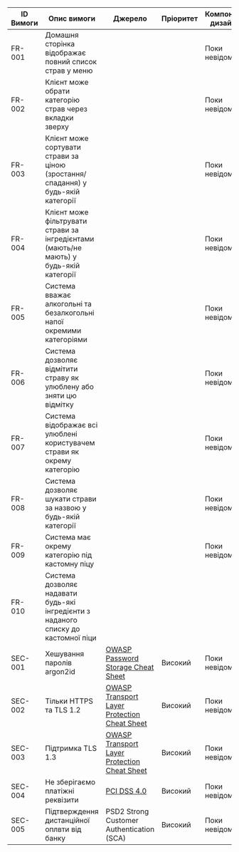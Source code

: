 
|ID Вимоги|Опис вимоги|Джерело|Пріоритет|Компонент дизайну|Тестовий випадок|Статус|
|---------|-----------|-------|---------|-----------------|----------------|------|
|FR-001|Домашня сторінка відображає повний список страв у меню|||Поки невідомо|Поки немає|Не готово|
|FR-002|Клієнт може обрати категорію страв через вкладки зверху|||Поки невідомо|Поки немає|Не готово|
|FR-003|Клієнт може сортувати страви за ціною (зростання/спадання) у будь-якій категорії|||Поки невідомо|Поки немає|Не готово|
|FR-004|Клієнт може фільтрувати страви за інгредієнтами (мають/не мають) у будь-якій категорії|||Поки невідомо|Поки немає|Не готово|
|FR-005|Система вважає алкогольні та безалкогольні напої окремими категоріями|||Поки невідомо|Поки немає|Не готово|
|FR-006|Система дозволяє відмітити страву як улюблену або зняти цю відмітку|||Поки невідомо|Поки немає|Не готово|
|FR-007|Система відображає всі улюблені користувачем страви як окрему категорію|||Поки невідомо|Поки немає|Не готово|
|FR-008|Система дозволяє шукати страви за назвою у будь-якій категорії|||Поки невідомо|Поки немає|Не готово|
|FR-009|Система має окрему категорію під кастомну піцу|||Поки невідомо|Поки немає|Не готово|
|FR-010|Система дозволяє надавати будь-які інгредієнти з наданого списку до кастомної піци||||Поки немає|Не готово|
| SEC-001 | Хешування паролів argon2id | [OWASP Password Storage Cheat Sheet](https://cheatsheetseries.owasp.org/cheatsheets/Password_Storage_Cheat_Sheet.html) | Високий | Поки невідомо | Поки немає | Не готово |
| SEC-002 | Тільки HTTPS та TLS 1.2 | [OWASP Transport Layer Protection Cheat Sheet](https://cheatsheetseries.owasp.org/cheatsheets/Transport_Layer_Protection_Cheat_Sheet.html?utm_source=chatgpt.com) | Високий | Поки невідомо | Поки немає | Не готово |
| SEC-003 | Підтримка TLS 1.3 | [OWASP Transport Layer Protection Cheat Sheet](https://cheatsheetseries.owasp.org/cheatsheets/Transport_Layer_Protection_Cheat_Sheet.html?utm_source=chatgpt.com) | Високий | Поки невідомо | Поки немає | Не готово |
| SEC-004 | Не зберігаємо платіжні реквізити | [PCI DSS 4.0](https://www.pcisecuritystandards.org/) | Високий | Поки невідомо | Поки немає | Не готово |
| SEC-005 | Підтверждення дистанційної оплвти від банку | PSD2 Strong Customer Authentication (SCA) | Високий | Поки невідомо | Поки немає | Не готово |

